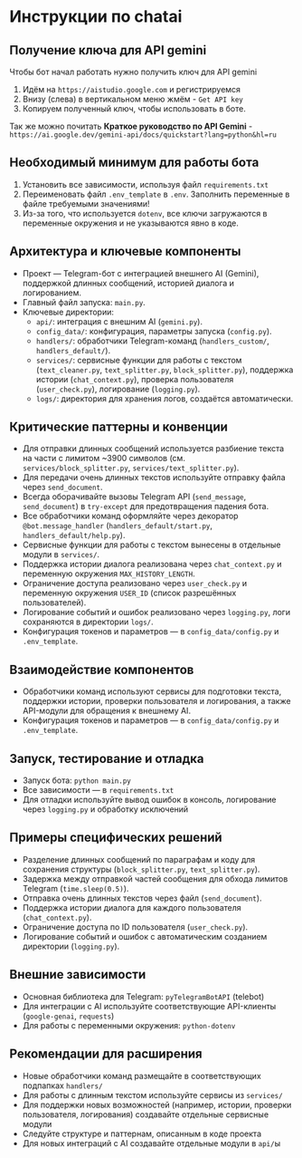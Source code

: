 # Инструкции по chatai

## Получение ключа для API gemini
Чтобы бот начал работать нужно получить ключ для API gemini

1. Идём на `https://aistudio.google.com` и регистрируемся
2. Внизу (слева) в вертикальном меню жмём - `Get API key`
3. Копируем полученный ключ, чтобы использовать в боте.

Так же можно почитать **Краткое руководство по API Gemini** - `https://ai.google.dev/gemini-api/docs/quickstart?lang=python&hl=ru`

## Необходимый минимум для работы бота

1. Установить все зависимости, используя файл `requirements.txt`
2. Переименовать файл `.env_template` в `.env`. Заполнить переменные в файле требуемыми значениями!
3. Из-за того, что используется `dotenv`, все ключи загружаются в переменные окружения и не указываются явно в коде.

## Архитектура и ключевые компоненты
- Проект — Telegram-бот с интеграцией внешнего AI (Gemini), поддержкой длинных сообщений, историей диалога и логированием.
- Главный файл запуска: `main.py`.
- Ключевые директории:
  - `api/`: интеграция с внешним AI (`gemini.py`).
  - `config_data/`: конфигурация, параметры запуска (`config.py`).
  - `handlers/`: обработчики Telegram-команд (`handlers_custom/`, `handlers_default/`).
  - `services/`: сервисные функции для работы с текстом (`text_cleaner.py`, `text_splitter.py`, `block_splitter.py`), поддержка истории (`chat_context.py`), проверка пользователя (`user_check.py`), логирование (`logging.py`).
  - `logs/`: директория для хранения логов, создаётся автоматически.

## Критические паттерны и конвенции
- Для отправки длинных сообщений используется разбиение текста на части с лимитом ~3900 символов (см. `services/block_splitter.py`, `services/text_splitter.py`).
- Для передачи очень длинных текстов используйте отправку файла через `send_document`.
- Всегда оборачивайте вызовы Telegram API (`send_message`, `send_document`) в `try-except` для предотвращения падения бота.
- Все обработчики команд оформляйте через декоратор `@bot.message_handler` (`handlers_default/start.py`, `handlers_default/help.py`).
- Сервисные функции для работы с текстом вынесены в отдельные модули в `services/`.
- Поддержка истории диалога реализована через `chat_context.py` и переменную окружения `MAX_HISTORY_LENGTH`.
- Ограничение доступа реализовано через `user_check.py` и переменную окружения `USER_ID` (список разрешённых пользователей).
- Логирование событий и ошибок реализовано через `logging.py`, логи сохраняются в директории `logs/`.
- Конфигурация токенов и параметров — в `config_data/config.py` и `.env_template`.

## Взаимодействие компонентов
- Обработчики команд используют сервисы для подготовки текста, поддержки истории, проверки пользователя и логирования, а также API-модули для обращения к внешнему AI.
- Конфигурация токенов и параметров — в `config_data/config.py` и `.env_template`.

## Запуск, тестирование и отладка
- Запуск бота: `python main.py`
- Все зависимости — в `requirements.txt`
- Для отладки используйте вывод ошибок в консоль, логирование через `logging.py` и обработку исключений

## Примеры специфических решений
- Разделение длинных сообщений по параграфам и коду для сохранения структуры (`block_splitter.py`, `text_splitter.py`).
- Задержка между отправкой частей сообщения для обхода лимитов Telegram (`time.sleep(0.5)`).
- Отправка очень длинных текстов через файл (`send_document`).
- Поддержка истории диалога для каждого пользователя (`chat_context.py`).
- Ограничение доступа по ID пользователя (`user_check.py`).
- Логирование событий и ошибок с автоматическим созданием директории (`logging.py`).

## Внешние зависимости
- Основная библиотека для Telegram: `pyTelegramBotAPI` (telebot)
- Для интеграции с AI используйте соответствующие API-клиенты (`google-genai`, `requests`)
- Для работы с переменными окружения: `python-dotenv`

## Рекомендации для расширения
- Новые обработчики команд размещайте в соответствующих подпапках `handlers/`
- Для работы с длинным текстом используйте сервисы из `services/`
- Для поддержки новых возможностей (например, истории, проверки пользователя, логирования) создавайте отдельные сервисные модули
- Следуйте структуре и паттернам, описанным в коде проекта
- Для новых интеграций с AI создавайте отдельные модули в `api/`ы